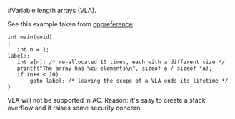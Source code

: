 #Variable length arrays (VLA).

See this example taken from [cppreference](https://en.cppreference.com/w/c/language/array#Variable-length%20arrays):

```
int main(void)
{
   int n = 1;
label:;
   int a[n]; /* re-allocated 10 times, each with a different size */
   printf("The array has %zu elements\n", sizeof a / sizeof *a);
   if (n++ < 10)
       goto label; /* leaving the scope of a VLA ends its lifetime */
}
```

VLA will not be supported in AC.
Reason: it's easy to create a stack overflow and it raises some security concern.